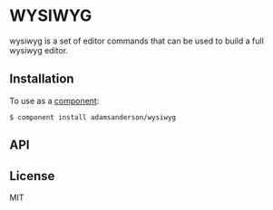 WYSIWYG
=======

wysiwyg is a set of editor commands that can be used to build a full wysiwyg editor.

Installation
------------
To use as a [component](https://github.com/component/component):

    $ component install adamsanderson/wysiwyg

API
---


License
-------

MIT
